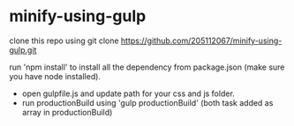 # minify-using-gulp

clone this repo using 
git clone https://github.com/205112067/minify-using-gulp.git

run 'npm install'  to install all the dependency from package.json (make sure you have node installed).

- open gulpfile.js and update path for your css and js folder.
- run productionBuild using 'gulp productionBuild' (both task added as array in productionBuild)
